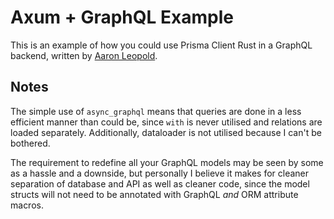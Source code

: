 # Axum + GraphQL Example

This is an example of how you could use Prisma Client Rust in a GraphQL backend, written by [Aaron Leopold](https://github.com/aaronleopold). 

## Notes

The simple use of `async_graphql` means that queries are done in a less efficient manner than could be, since `with` is never utilised and relations are loaded separately. Additionally, dataloader is not utilised because I can't be bothered.

The requirement to redefine all your GraphQL models may be seen by some as a hassle and a downside, but personally I believe it makes for cleaner separation of database and API as well as cleaner code, since the model structs will not need to be annotated with GraphQL _and_ ORM attribute macros.